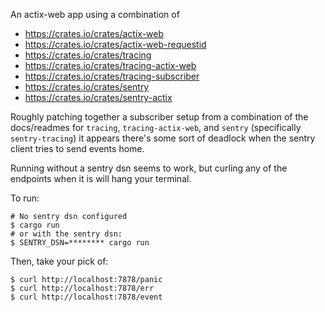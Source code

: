 An actix-web app using a combination of

- https://crates.io/crates/actix-web
- https://crates.io/crates/actix-web-requestid
- https://crates.io/crates/tracing
- https://crates.io/crates/tracing-actix-web
- https://crates.io/crates/tracing-subscriber
- https://crates.io/crates/sentry
- https://crates.io/crates/sentry-actix


Roughly patching together a subscriber setup from a combination of the docs/readmes
for `tracing`, `tracing-actix-web`, and `sentry` (specifically `sentry-tracing`)
it appears there's some sort of deadlock when the sentry client tries to send
events home.

Running without a sentry dsn seems to work, but curling any of the endpoints when
it is will hang your terminal.

To run: 

```
# No sentry dsn configured
$ cargo run
# or with the sentry dsn:
$ SENTRY_DSN=******** cargo run
```

Then, take your pick of:

```
$ curl http://localhost:7878/panic
$ curl http://localhost:7878/err
$ curl http://localhost:7878/event
```